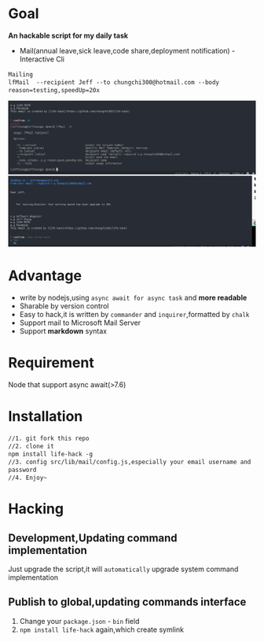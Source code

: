 # Goal

**An hackable script for my daily task**

- Mail(annual leave,sick leave,code share,deployment notification) - Interactive Cli

```
Mailing
lfMail  --recipient Jeff --to chungchi300@hotmail.com --body reason=testing,speedUp=20x
```

![help](./presentation/mail-help.png)
![result](./presentation/mail.png)

# Advantage

- write by nodejs,using `async await for async task` and **more readable**
- Sharable by version control
- Easy to hack,it is written by `commander` and `inquirer`,formatted by `chalk`
- Support mail to Microsoft Mail Server
- Support **markdown** syntax

# Requirement

Node that support async await(>7.6)

# Installation

```
//1. git fork this repo
//2. clone it
npm install life-hack -g
//3. config src/lib/mail/config.js,especially your email username and password
//4. Enjoy~
```

# Hacking

## Development,Updating command implementation

Just upgrade the script,it will `automatically` upgrade system command implementation

## Publish to global,updating commands interface

1. Change your `package.json` - `bin` field
2. `npm install life-hack` again,which create symlink
